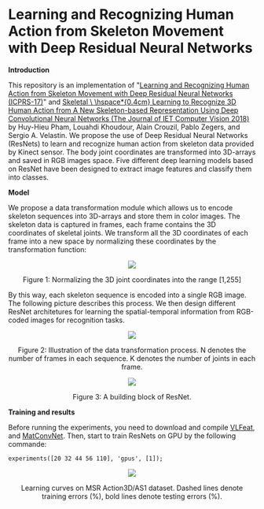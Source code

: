 # Learning and Recognizing Human Action from Skeleton Movement with Deep Residual Neural Networks

**Introduction**


This repository is an implementation of "[Learning and Recognizing Human Action from Skeleton Movement with Deep Residual Neural Networks (ICPRS-17)](https://arxiv.org/pdf/1803.07780.pdf)" and [Skeletal \\ \hspace*{0.4cm} Learning to Recognize 3D Human Action from A New Skeleton-based Representation Using Deep Convolutional Neural Networks (The Journal of IET Computer Vision 2018)](https://digital-library.theiet.org/content/journals/10.1049/iet-cvi.2018.5014) by Huy-Hieu Pham, Louahdi Khoudour, Alain Crouzil, Pablo Zegers, and Sergio A. Velastin. We propose the use of Deep Residual Neural Networks (ResNets) to learn and recognize human action from skeleton data provided by Kinect sensor. The body joint coordinates are transformed into 3D-arrays and saved in RGB images space. Five different deep learning models based on ResNet have been designed to extract image features and classify them into classes. 


**Model**


We propose a data transformation module which allows us to encode skeleton sequences into 3D-arrays and store them in color images. The skeleton data is captured in frames, each frame contains the 3D coordinates of skeletal joints. We transform all the 3D coordinates of each frame into a new space by normalizing these coordinates by the transformation function:
<p align="center"> 
<img src="https://github.com/huyhieupham/Learning-and-Recognizing-Human-Action-from-Skeleton-Movement-with-Deep-Residual-Neural-Networks/blob/master/figure/data-transformation.png">
</p>
<p align="center"> 
Figure 1: Normalizing the 3D joint coordinates into the range [1,255] 
</p>
By this way, each skeleton sequence is encoded into a single RGB image. The following picture describes this process. We then design different ResNet architetures for learning the spatial-temporal information from RGB-coded images for recognition tasks.
<p align="center"> 
<img src="https://github.com/huyhieupham/Learning-and-Recognizing-Human-Action-from-Skeleton-Movement-with-Deep-Residual-Neural-Networks/blob/master/figure/data-transformation-process.png">
</p>
<p align="center"> 
Figure 2: Illustration of the data transformation process. N denotes the number of frames in each sequence. K denotes the number of joints in each frame.
</p>
<p align="center"> 
<img src="https://github.com/huyhieupham/Learning-and-Recognizing-Human-Action-from-Skeleton-Movement-with-Deep-Residual-Neural-Networks/blob/master/figure/resnet.png">
</p>
<p align="center"> 
    Figure 3: A building block of ResNet.
  </p>
  
  **Training and results**


Before running the experiments, you need to download and compile [VLFeat](http://www.vlfeat.org/), and [MatConvNet](http://www.vlfeat.org/matconvnet/). Then, start to train ResNets on GPU by the following commande:


 ```experiments([20 32 44 56 110], 'gpus', [1]);```

  
  <p align="center"> 
<img src="https://github.com/huyhieupham/Learning-and-Recognizing-Human-Action-from-Skeleton-Movement-with-Deep-Residual-Neural-Networks/blob/master/figure/Training.png">
</p>
<p align="center"> 
   Learning curves on MSR Action3D/AS1 dataset. Dashed lines denote training errors (%), bold lines denote testing errors (%).
  </p>
  
  
  


